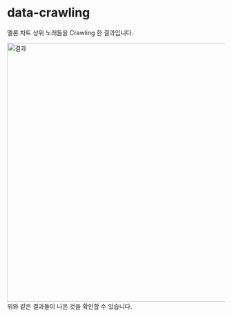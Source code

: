 # data-crawling
멜론 차트 상위 노래들을 Crawling 한 결과입니다.

<img width="600" alt="결과" src="https://user-images.githubusercontent.com/62700997/213980502-45e2240a-523b-4444-be04-303138a45e90.PNG">
위와 같은 결과들이 나온 것을 확인할 수 있습니다.
